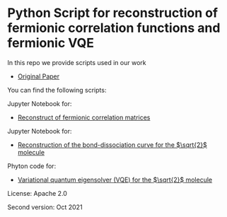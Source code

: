 # Python Script for reconstruction of fermionic correlation functions and fermionic VQE

In this repo we provide scripts used in our work

+ [Original Paper](https://arxiv.org/abs/2205.00981)

You can find the following scripts:

Jupyter Notebook for:
+ [Reconstruct of fermionic correlation matrices](fermi_cor_reco.ipynb)

Jupyter Notebook for:
+ [Reconstruction of the  bond-dissociation curve for the $`\sqrt{2}`$ molecule](H4_bond_dis.py)

Phyton code for:
+ [Variational quantum eigensolver (VQE) for the $`\sqrt{2}`$ molecule](VQE.py)

License: Apache 2.0

Second version: Oct 2021
